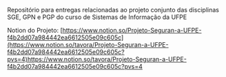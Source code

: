 Repositório para entregas relacionadas ao projeto conjunto das disciplinas SGE, GPN e PGP do curso de Sistemas de Informação da UFPE

Notion do Projeto: [https://www.notion.so/Projeto-Seguran-a-UFPE-f4b2dd07a984442ea6612505e09c605c](https://www.notion.so/tavora/Projeto-Seguran-a-UFPE-f4b2dd07a984442ea6612505e09c605c?pvs=4)https://www.notion.so/tavora/Projeto-Seguran-a-UFPE-f4b2dd07a984442ea6612505e09c605c?pvs=4
